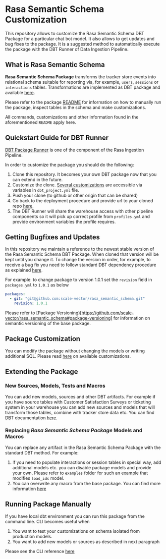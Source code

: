 # Rasa Semantic Schema Customization
This repository allows to customize the Rasa Semantic Schema DBT Package for a particular chat bot model. It also allows to get updates and bug fixes to the package. It is a suggested method to automatically execute the package with the DBT Runner of Data Ingestion Pipeline.

## What is Rasa Semantic Schema
**Rasa Semantic Schema Package** transforms the tracker store events into relational schema suitable for reporting via, for example, `users`, `sessions` or `interactions` tables. Transformations are implemented as DBT package and available [here](https://github.com/scale-vector/rasa_semantic_schema).

Please refer to the package [README](https://github.com/scale-vector/rasa_semantic_schema/blob/master/README.md) for information on how to manually run the package, inspect tables in the schema and make customizations.

All commands, customizations and other information found in the aforementioned `README` apply here.

## Quickstart Guide for DBT Runner
[DBT Package Runner](https://github.com/scale-vector/rasa_data_ingestion_deployment/blob/master/autopoiesis/DEPLOYMENT.md#semantic-schema-dbt-package) is one of the component of the Rasa Ingestion Pipeline.

In order to customize the package you should do the following:

1. Clone this repository. It becomes your own DBT package now that you can extend in the future.
2. Customize the clone. [Several customizations](https://github.com/scale-vector/rasa_semantic_schema#package-customizations) are accessible via variables in `dbt_project.yml` file.
3. Push your clone (to github or other origin that can be shared)
4. Go back to the deployment procedure and provide url to your cloned repo [here](https://github.com/scale-vector/rasa_data_ingestion_deployment/blob/master/autopoiesis/DEPLOYMENT.md#dbt-package-configuration).
5. The DBT Runner will share the warehouse access with other pipeline components so it will pick up correct profile from `profiles.yml` and provide environment variables the profile requires.

## Getting Bugfixes and Updates
In this repository we maintain a reference to the newest stable version of the Rasa Semantic Schema DBT Package. When cloned that version will be kept until you change it. To change the version in order, for example, to receive a bug fix you need to follow standard DBT dependency procedure as explained [here](https://docs.getdbt.com/docs/building-a-dbt-project/package-management#git-packages).

For example: to change package to version 1.0.1 set the `revision` field in `packages.yml` to `1.0.1` as below
```yaml
packages:
  - git: "git@github.com:scale-vector/rasa_semantic_schema.git"
    revision: 1.0.1
```

Please refer to [Package Versioning)[https://github.com/scale-vector/rasa_semantic_schema#package-versioning] for information on semantic versioning of the base package.

## Package Customization
You can modify the package without changing the models or writing additional SQL. Please read [here](https://github.com/scale-vector/rasa_semantic_schema#package-customizations) on available customizations.


## Extending the Package

### New Sources, Models, Tests and Macros
You can add new models, sources and other DBT artifacts. For example if you have source tables with Customer Satisfaction Surveys or ticketing system in your warehouse you can add new sources and models that will transform those tables, combine with tracker store data etc. You can find DBT documentation [here](https://docs.getdbt.com/docs/introduction).

### Replacing *Rasa Semantic Schema Package* Models and Macros
You can replace any artifact in the Rasa Semantic Schema Package with the standard DBT method. For example:
1. If you need to populate interactions or session tables in special way, add additional models etc. you can disable package models and provide your own. Please refer to `examples` folder for such an example that modifies `load_ids` model.
2. You can overwrite any macro from the base package. You can find more information [here](https://docs.getdbt.com/reference/dbt-jinja-functions/dispatch#overriding-package-macros)

## Running Package Manually
If you have local dbt environment you can run this package from the command line. CLI becomes useful when
1. You want to test your customizations on schema isolated from production models.
2. You want to add new models or sources as described in next paragraph

Please see the CLI reference [here](https://github.com/scale-vector/rasa_semantic_schema#running-dbt-package-manually)
